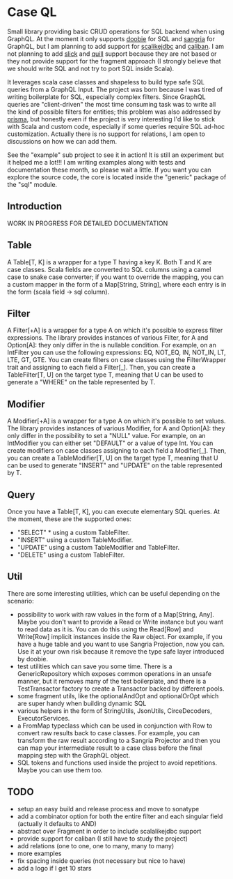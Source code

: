 # Case QL

Small library providing basic CRUD operations for SQL backend when using GraphQL. At the moment it only supports 
[doobie](https://github.com/tpolecat/doobie) for SQL and [sangria](https://github.com/sangria-graphql/sangria) 
for GraphQL, but I am planning to add support for [scalikejdbc](https://github.com/scalikejdbc/scalikejdbc) and 
[caliban](https://github.com/ghostdogpr/caliban). I am not planning to add [slick](https://github.com/slick/slick) and 
[quill](https://github.com/getquill/quill) support because they are not based or they not provide support for the 
fragment approach (I strongly believe that we should write SQL and not try to port SQL inside Scala).

It leverages scala case classes and shapeless to build type safe SQL queries from a GraphQL Input. The project was 
born because I was tired of writing boilerplate for SQL, especially complex filters. Since GraphQL queries are 
"client-driven" the most time consuming task was to write all the kind of possible filters for entities; this problem 
was also addressed by [prisma](https://www.prisma.io/docs/reference/prisma-api/queries-ahwee4zaey#filtering-by-field), 
but honestly even if the project is very interesting I'd like to stick with Scala and custom code, especially if some 
queries require SQL ad-hoc customization. Actually there is no support for relations, I am open to discussions on how 
we can add them.

See the "example" sub project to see it in action! It is still an experiment but it helped me a lot!!!
I am writing examples along with tests and documentation these month, so please
wait a little. If you want you can explore the source code, the core is located
inside the "generic" package of the "sql" module.

## Introduction

WORK IN PROGRESS FOR DETAILED DOCUMENTATION

## Table

A Table[T, K] is a wrapper for a type T having a key K. Both T and K are case classes. Scala fields are converted to
SQL columns using a camel case to snake case converter; if you want to override the mapping, you can a custom mapper
in the form of a Map[String, String], where each entry is in the form (scala field -> sql column).

<!-- [here](./docs/table.md) -->

## Filter

A Filter[+A] is a wrapper for a type A on which it's possible to express filter expressions. The library provides
instances of various Filter, for A and Option[A]: they only differ in the is nullable condition. For example, on an
IntFilter you can use the following expressions: EQ, NOT_EQ, IN, NOT_IN, LT, LTE, GT, GTE.
You can create filters on case classes using the FilterWrapper trait and assigning to each field a Filter[_]. Then,
you can create a TableFilter[T, U] on the target type T, meaning that U can be used to generate a "WHERE" on the
table represented by T.

<!-- [here](./docs/filter.md) -->

## Modifier

A Modifier[+A] is a wrapper for a type A on which it's possible to set values. The library provides instances of
various Modifier, for A and Option[A]: they only differ in the possibility to set a "NULL" value. For example, on an
IntModifier you can either set "DEFAULT" or a value of type Int.
You can create modifiers on case classes assigning to each field a Modifier[_]. Then, you can create a
TableModifier[T, U] on the target type T, meaning that U can be used to generate "INSERT" and "UPDATE" on the table
represented by T.

<!-- [here](./docs/modifier.md) -->

## Query

Once you have a Table[T, K], you can execute elementary SQL queries. At the moment, these are the supported ones:
- "SELECT" * using a custom TableFilter.
- "INSERT" using a custom TableModifier.
- "UPDATE" using a custom TableModifier and TableFilter.
- "DELETE" using a custom TableFilter.

<!-- [here](./docs/modifier.md) -->

## Util

There are some interesting utilities, which can be useful depending on the scenario:
- possibility to work with raw values in the form of a Map[String, Any]. Maybe you don't want to provide a Read or 
Write instance but you want to read data as it is. You can do this using the Read[Row] and Write[Row] implicit
instances inside the Raw object. For example, if you have a huge table and you want to use Sangria Projection, now
you can. Use it at your own risk because it remove the type safe layer introduced by doobie.
- test utilities which can save you some time. There is a GenericRepository which exposes common operations in an
unsafe manner, but it removes many of the test boilerplate, and there is a TestTransactor factory to create a
Transactor backed by different pools.
- some fragment utils, like the optionalAndOpt and optionalOrOpt which are super handy when building dynamic SQL
- various helpers in the form of StringUtils, JsonUtils, CirceDecoders, ExecutorServices.
- a FromMap typeclass which can be used in conjunction with Row to convert raw results back to case classes.
For example, you can transform the raw result according to a Sangria Projector and then you can map your intermediate
result to a case class before the final mapping step with the GraphQL object.
- SQL tokens and functions used inside the project to avoid repetitions. Maybe you can use them too.

<!-- [here](./docs/util.md) -->

## TODO

- setup an easy build and release process and move to sonatype
- add a combinator option for both the entire filter and each singular field (actually it defaults to AND) 
- abstract over Fragment in order to include scalalikejdbc support
- provide support for caliban (I still have to study the project)
- add relations (one to one, one to many, many to many)
- more examples
- fix spacing inside queries (not necessary but nice to have)
- add a logo if I get 10 stars
